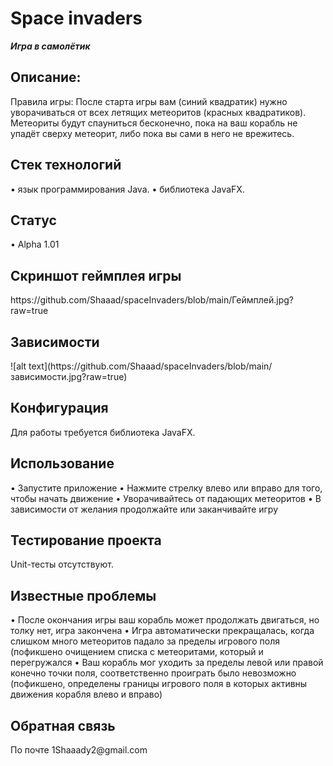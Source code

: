 # Space invaders
***Игра в самолётик***
<h2>Описание:</h2>Правила игры: После старта игры вам (синий квадратик) нужно уворачиваться от всех летящих метеоритов (красных квадратиков). Метеориты будут спауниться бесконечно, пока на ваш корабль не упадёт сверху метеорит, либо пока вы сами в него не врежитесь. 
<h2>Стек технологий</h2>
•	 язык программирования Java.
•	 библиотека JavaFX.
<h2>Статус</h2>
•	 Alpha 1.01
<h2>Скриншот геймплея игры</h2>
https://github.com/Shaaad/spaceInvaders/blob/main/Геймплей.jpg?raw=true
<h2>Зависимости</h2>
![alt text](https://github.com/Shaaad/spaceInvaders/blob/main/зависимости.jpg?raw=true)
<h2> Конфигурация</h2>
Для работы требуется библиотека JavaFX.
<h2>Использование</h2>
•	 Запустите приложение 
•	 Нажмите стрелку влево или вправо для того, чтобы начать движение
•	 Уворачивайтесь от падающих метеоритов
•	 В зависимости от желания продолжайте или заканчивайте игру
<h2>Тестирование проекта</h2>
Unit-тесты отсутствуют.
<h2>Известные проблемы</h2>
•	 После окончания игры ваш корабль может продолжать двигаться, но толку нет, игра закончена
•	 Игра автоматически прекращалась, когда слишком много метеоритов падало за пределы игрового поля (пофикшено очищением списка с метеоритами, который и перегружался
•	 Ваш корабль мог уходить за пределы левой или правой конечно точки поля, соответственно проиграть было невозможно (пофикшено, определены границы игрового поля в которых активны движения корабля влево и вправо)
<h2>Обратная связь</h2>
По почте 1Shaaady2@gmail.com 
